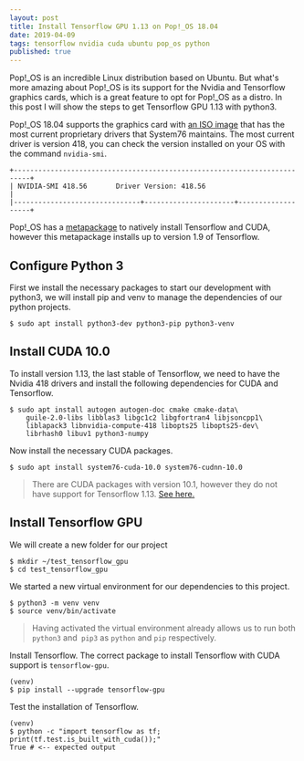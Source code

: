 ```yaml
---
layout: post
title: Install Tensorflow GPU 1.13 on Pop!_OS 18.04
date: 2019-04-09
tags: tensorflow nvidia cuda ubuntu pop_os python
published: true
---
```


Pop!\_OS is an incredible Linux distribution based on Ubuntu. But what's more amazing about Pop!\_OS is its support for the Nvidia and Tensorflow graphics cards, which is a great feature to opt for Pop!\_OS as a distro. In this post I will show the steps to get Tensorflow GPU 1.13 with python3.

<!-- more -->

Pop!\_OS 18.04 supports the graphics card with [an ISO image](https://system76.com/pop) that has the most current proprietary drivers that System76 maintains. The most current driver is version 418, you can check the version installed on your OS with the command `nvidia-smi`.

```
+--------------------------------------------------------------------------+
| NVIDIA-SMI 418.56       Driver Version: 418.56                           |
|-------------------------------+----------------------+-------------------+
```

Pop!\_OS has a [metapackage](https://support.system76.com/articles/install-tensorflow/) to natively install Tensorflow and CUDA, however this metapackage installs up to version 1.9 of Tensorflow.

## Configure Python 3

First we install the necessary packages to start our development with python3, we will install pip and venv to manage the dependencies of our python projects.

```shell
$ sudo apt install python3-dev python3-pip python3-venv
```

## Install CUDA 10.0

To install version 1.13, the last stable of Tensorflow, we need to have the Nvidia 418 drivers and install the following dependencies for CUDA and Tensorflow.

```shell
$ sudo apt install autogen autogen-doc cmake cmake-data\
    guile-2.0-libs libblas3 libgc1c2 libgfortran4 libjsoncpp1\
    liblapack3 libnvidia-compute-418 libopts25 libopts25-dev\
    librhash0 libuv1 python3-numpy
```

Now install the necessary CUDA packages.

```shell
$ sudo apt install system76-cuda-10.0 system76-cudnn-10.0
```

> There are CUDA packages with version 10.1, however they do not have support for Tensorflow 1.13. [See here.](Https://github.com/tensorflow/tensorflow/issues/26209#issuecomment-479127128)

## Install Tensorflow GPU

We will create a new folder for our project

```shell
$ mkdir ~/test_tensorflow_gpu
$ cd test_tensorflow_gpu
```

We started a new virtual environment for our dependencies to this project.

```shell
$ python3 -m venv venv
$ source venv/bin/activate
```

> Having activated the virtual environment already allows us to run both `python3` and` pip3` as `python` and `pip` respectively.

Install Tensorflow. The correct package to install Tensorflow with CUDA support is `tensorflow-gpu`.

```shell
(venv)
$ pip install --upgrade tensorflow-gpu
```

Test the installation of Tensorflow.

```shell
(venv)
$ python -c "import tensorflow as tf; print(tf.test.is_built_with_cuda());"
True # <-- expected output
```

